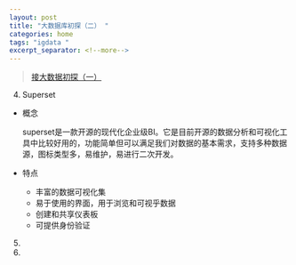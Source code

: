 ```yaml
---
layout: post
title: "大数据库初探（二） "
categories: home
tags: "igdata "
excerpt_separator: <!--more-->
--- 
```


> [接大数据初探（一）](https://wnleon.github.io/blog/home/2020/10/29/%E5%A4%A7%E6%95%B0%E6%8D%AE%E5%88%9D%E6%8E%A2-%E4%B8%80.html)

<!--more-->

4. Superset

  - 概念

    superset是一款开源的现代化企业级BI。它是目前开源的数据分析和可视化工具中比较好用的，功能简单但可以满足我们对数据的基本需求，支持多种数据源，图标类型多，易维护，易进行二次开发。

  - 特点

    - 丰富的数据可视化集
    - 易于使用的界面，用于浏览和可视乎数据
    - 创建和共享仪表板
    - 可提供身份验证

5. 
6. 

